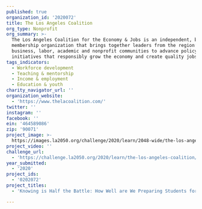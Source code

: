 ```yaml
---
published: true
organization_id: '2020072'
title: The Los Angeles Coalition
org_type: Nonprofit
org_summary: >-
  The Los Angeles Coalition for the Economy & Jobs is an independent, bipartisan
  membership organization that brings together leaders from the region’s
  business, labor, academic and nonprofit communities to advance policy
  initiatives that responsibly grow the economy and create quality jobs.
tags_indicators:
  - Workforce development
  - Teaching & mentorship
  - Income & employment
  - Education & youth
charity_navigator_url: ''
organization_website:
  - 'https://www.thelacoalition.com/'
twitter: ''
instagram: ''
facebook: ''
ein: '464589086'
zip: '90071'
project_image: >-
  https://images.la2050.org/challenge/2020/learn/2048-wide/the-los-angeles-coalition.jpg
project_video: ''
challenge_url:
  - 'https://challenge.la2050.org/2020/learn/the-los-angeles-coalition/'
year_submitted:
  - '2020'
project_ids:
  - '0202072'
project_titles:
  - 'Knowing is Half the Battle: How Well are We Preparing Students for Careers?'

---
```


